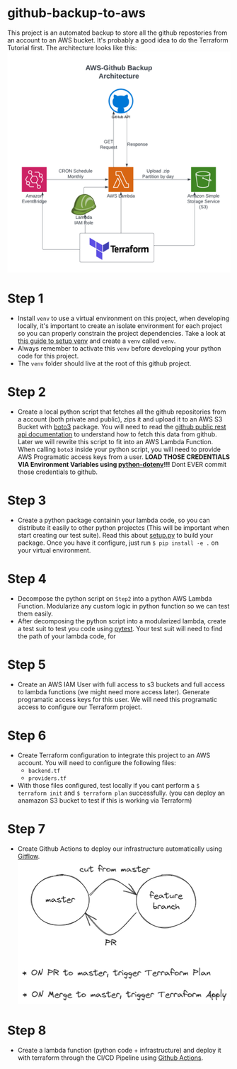 # github-backup-to-aws
This project is an automated backup to store all the github repostories from an account to an AWS bucket. It's probably a good idea to do the Terraform Tutorial first. The architecture looks like this:
![architecture](diagrams/github-backup.png)

# Step 1
* Install `venv` to use a virtual environment on this project, when developing locally, it's important to create an isolate environment for each project so you can properly constrain the project dependencies. Take a look at [this guide to setup venv](https://www.digitalocean.com/community/tutorials/how-to-install-python-3-and-set-up-a-programming-environment-on-ubuntu-20-04-quickstart) and create a `venv` called `venv`.
* Always remember to activate this `venv` before developing your python code for this project.
* The `venv` folder should live at the root of this github project.


# Step 2
* Create a local python script that fetches all the github repositories from a account (both private and public), zips it and upload it to an AWS S3 Bucket with [boto3](https://boto3.amazonaws.com/v1/documentation/api/latest/index.html) package. You will need to read the [github public rest api documentation](https://docs.github.com/en/rest) to understand how to fetch this data from github. Later we will rewrite this script to fit into an AWS Lambda Function. When calling `boto3` inside your python script, you will need to provide AWS Programatic access keys from a user. **LOAD THOSE CREDENTIALS VIA Environment Variables using [python-dotenv](https://pypi.org/project/python-dotenv/)!!!** Dont EVER commit those credentials to github.


# Step 3
* Create a python package containin your lambda code, so you can distribute it easily to other python projectcs (This will be important when start creating our test suite). Read this about [setup.py](https://www.geeksforgeeks.org/what-is-setup-py-in-python/) to build your package. Once you have it configure, just run `$ pip install -e .` on your virtual environment.


# Step 4
* Decompose the python script on `Step2` into a python AWS Lambda Function. Modularize any custom logic in python function so we can test them easily.
* After decomposing the python script into a modularized lambda, create a test suit to test you code using [pytest](https://docs.pytest.org/en/7.4.x/). Your test suit will need to find the path of your lambda code, for


# Step 5
* Create an AWS IAM User with full access to s3 buckets and full access to lambda functions (we might need more access later). Generate programatic access keys for this user. We will need this programatic access to configure our Terraform project. 



# Step 6
* Create Terraform configuration to integrate this project to an AWS account. You will need to configure the following files:
  * `backend.tf`
  * `providers.tf`
* With those files configured, test locally if you cant perform a `$ terraform init` and `$ terraform plan` successfully. (you can deploy an anamazon S3 bucket to test if this is working via Terraform)


# Step 7
* Create Github Actions to deploy our infrastructure automatically using [Gitflow](https://www.atlassian.com/br/git/tutorials/comparing-workflows/gitflow-workflow).
![architecture](diagrams/gitflow-simplified.png)

# Step 8
* Create a lambda function (python code + infrastructure) and deploy it with terraform through the CI/CD Pipeline using [Github Actions](https://docs.github.com/en/actions).
